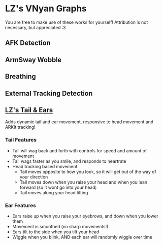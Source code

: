 # LZ's VNyan Graphs

You are free to make use of these works for yourself! Attribution is not necessary, but appreciated :3

## AFK Detection
## ArmSway Wobble
## Breathing
## External Tracking Detection
## [LZ's Tail & Ears](https://github.com/Lunazera/VNyan-Graphs/tree/main/Tail-Ears)
Adds dynamic tail and ear movement, responsive to head movement and ARKit tracking!

### Tail Features
- Tail will wag back and forth with controls for speed and amount of movement
- Tail wags faster as you smile, and responds to heartrate
- Head tracking based movement
  - Tail moves opposite to how you look, so it will get out of the way of your direction
  - Tail moves down when you raise your head and when you lean forward (so it wont go into your head)
  - Tail moves along your head tilting
 
### Ear Features
- Ears raise up when you raise your eyebrows, and down when you lower them
- Movement is smoothed (no sharp movements!)
- Ears tilt to the side when you tilt your head
- Wiggle when you blink, AND each ear will randomly wiggle over time
